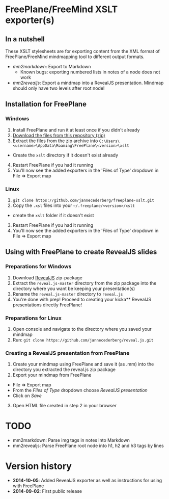 # FreePlane/FreeMind XSLT exporter(s)

## In a nutshell

These XSLT stylesheets are for exporting content from the XML format of FreePlane/FreeMind mindmapping tool to different output formats.

* *mm2markdown*: Export to Markdown
  * Known bugs: exporting numbered lists in notes of a node does not work
* *mm2revealjs*: Export a mindmap into a RevealJS presentation. Mindmap should only have two levels after root node!

## Installation for FreePlane

### Windows

1. Install FreePlane and run it at least once if you didn't already
2. [Download the files from this repository (zip)](https://github.com/jannecederberg/freeplane-xslt/archive/master.zip)
3. Extract the files from the zip archive into `C:\Users\<username>\AppData\Roaming\FreePlane\<version>\xslt`
  - Create the `xslt` directory if it doesn't exist already
4. Restart FreePlane if you had it running
5. You'll now see the added exporters in the 'Files of Type' dropdown in File => Export map

### Linux

1. `git clone https://github.com/jannecederberg/freeplane-xslt.git`
2. Copy the `.xsl` files into your `~/.freeplane/<version>/xslt`
  - create the `xslt` folder if it doesn't exist
3. Restart FreePlane if you had it running
4. You'll now see the added exporters in the 'Files of Type' dropdown in File => Export map

## Using with FreePlane to create RevealJS slides

### Preparations for Windows

1. Download [RevealJS](https://github.com/jannecederberg/reveal.js/archive/master.zip) zip-package
2. Extract the `reveal.js-master` directory from the zip package into the directory where you want be keeping your presentation(s)
3. Rename the `reveal.js-master` directory to `reveal.js`
4. You're done with prep! Proceed to creating your kicka** RevealJS presentations directly FreePlane!

### Preparations for Linux

1. Open console and navigate to the directory where you saved your mindmap
2. Run: `git clone https://github.com/jannecederberg/reveal.js.git`

### Creating a RevealJS presentation from FreePlane

1. Create your mindmap using FreePlane and save it (as .mm) into the directory you extracted the reveal.js zip package
2. Export your mindmap from FreePlane
  - File => Export map
  - From the *Files of Type* dropdown choose *RevealJS presentation*
  - Click on *Save*
3. Open HTML file created in step 2 in your browser

# TODO

* mm2markdown: Parse img tags in notes into Markdown
* mm2revealjs: Parse FreePlane root node into h1, h2 and h3 tags by lines

# Version history

- **2014-10-05**: Added RevealJS exporter as well as instructions for using with FreePlane
- **2014-09-02**: First public release